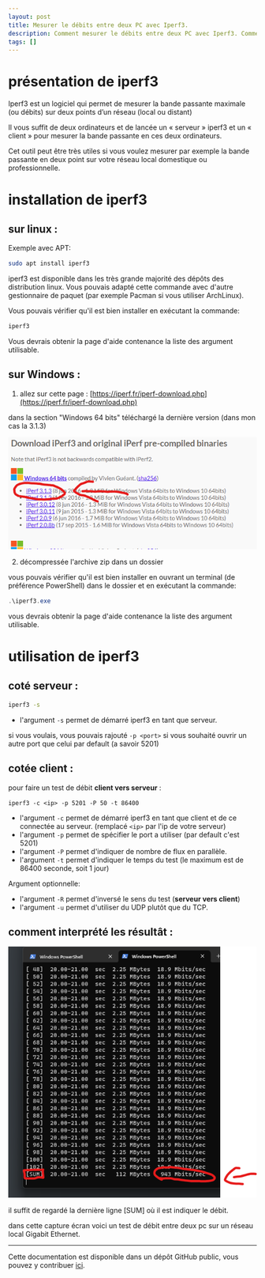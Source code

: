 ```yaml
---
layout: post
title: Mesurer le débits entre deux PC avec Iperf3.
description: Comment mesurer le débits entre deux PC avec Iperf3. Comment installer et utiliser Iperf3 ?
tags: []
---
```


# présentation de iperf3

Iperf3 est un logiciel qui permet de mesurer la bande passante maximale (ou débits) sur deux points d’un réseau (local ou distant)

Il vous suffit de deux ordinateurs et de lancée un « serveur » iperf3 et un « client » pour mesurer la bande passante en ces deux ordinateurs.

Cet outil peut être très utiles si vous voulez mesurer par exemple la bande passante en deux point sur votre réseau local domestique ou professionnelle.

# installation de iperf3

## sur linux :

Exemple avec APT:

```bash
sudo apt install iperf3
```

iperf3 est disponible dans les très grande majorité des dépôts des distribution linux.
Vous pouvais adapté cette commande avec d'autre gestionnaire de paquet (par exemple Pacman si vous utiliser ArchLinux).

Vous pouvais vérifier qu'il est bien installer en exécutant la commande:

```bash
iperf3
```

Vous devrais obtenir la page d'aide contenance la liste des argument utilisable.

## sur Windows :

1. allez sur cette page : [https://iperf.fr/iperf-download.php](https://iperf.fr/iperf-download.php)

dans la section "Windows 64 bits" téléchargé la dernière version (dans mon cas la 3.1.3)

![capture d'écran du site web](assets/img/iperf3_01.png)

2. décompressée l'archive zip dans un dossier

vous pouvais vérifier qu'il est bien installer en ouvrant un terminal (de préférence PowerShell) dans le dossier et en exécutant la commande:

```powershell
.\iperf3.exe
```

vous devrais obtenir la page d'aide contenance la liste des argument utilisable.

# utilisation de iperf3

## coté serveur :

```bash
iperf3 -s
```

- l'argument `-s` permet de démarré iperf3 en tant que serveur.

si vous voulais, vous pouvais rajouté `-p <port>` si vous souhaité ouvrir un autre port que celui par default (a savoir 5201)

## cotée client :

pour faire un test de débit **client vers serveur** :

```bas
iperf3 -c <ip> -p 5201 -P 50 -t 86400
```

- l'argument `-c` permet de démarré iperf3 en tant que client et de ce connectée au serveur. (remplacé `<ip>` par l'ip de votre serveur)
- l'argument `-p` permet de spécifier le port a utiliser (par default c'est 5201)
- l'argument `-P` permet d'indiquer de nombre de flux en parallèle.
- l'argument `-t` permet d'indiquer le temps du test (le maximum est de 86400 seconde, soit 1 jour)

Argument optionnelle:

- l'argument `-R` permet d'inversé le sens du test (**serveur vers client**)
- l'argument `-u` permet d'utiliser du UDP plutôt que du TCP.

## comment interprété les résultât :

![capture d'écran d'un terminal](assets/img/iperf3_02.png)

il suffit de regardé la dernière ligne [SUM] où il est indiquer le débit.

dans cette capture écran voici un test de débit entre deux pc sur un réseau local Gigabit Ethernet.





---

Cette documentation est disponible dans un dépôt GitHub public, vous pouvez y contribuer [ici](https://github.com/louino2478/tuto/tree/master/_posts).